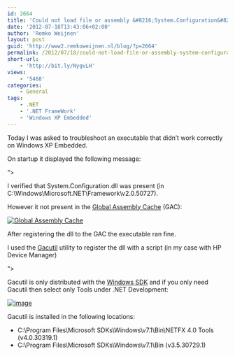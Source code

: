 ```yaml
---
id: 2664
title: 'Could not load file or assembly &#8216;System.Configuration&#8217;'
date: '2012-07-18T13:43:06+02:00'
author: 'Remko Weijnen'
layout: post
guid: 'http://www2.remkoweijnen.nl/blog/?p=2664'
permalink: /2012/07/18/could-not-load-file-or-assembly-system-configuration/
short-url:
    - 'http://bit.ly/NygvLH'
views:
    - '5468'
categories:
    - General
tags:
    - .NET
    - '.NET FrameWork'
    - 'Windows XP Embedded'
---
```


Today I was asked to troubleshoot an executable that didn’t work correctly on Windows XP Embedded.

On startup it displayed the following message:

“&gt;

I verified that System.Configuration.dll was present (in C:\\Windows\\Microsoft.NET\\Framework\\v2.0.50727).

However it not present in the [Global Assembly Cache](http://msdn.microsoft.com/en-us/library/yf1d93sz%28v=vs.71%29.aspx) (GAC):

[![Global Assembly Cache](http://192.168.40.25:8081/wp-content/uploads/2012/07/image_thumb.png "C:\Windows\Assembly")](http://192.168.40.25:8081/wp-content/uploads/2012/07/image.png)

After registering the dll to the GAC the executable ran fine.

I used the [Gacutil](http://msdn.microsoft.com/en-us/library/ex0ss12c(v=vs.71).aspx) utility to register the dll with a script (in my case with HP Device Manager)

“&gt;

Gacutil is only distributed with the [Windows SDK](http://www.microsoft.com/en-us/download/details.aspx?id=8279) and if you only need Gacutil then select only Tools under .NET Development:

[![image](http://192.168.40.25:8081/wp-content/uploads/2012/07/image_thumb1.png "image")](http://192.168.40.25:8081/wp-content/uploads/2012/07/image1.png)

Gacutil is installed in the following locations:

- C:\\Program Files\\Microsoft SDKs\\Windows\\v7.1\\Bin\\NETFX 4.0 Tools (v4.0.30319.1)
- C:\\Program Files\\Microsoft SDKs\\Windows\\v7.1\\Bin (v3.5.30729.1)